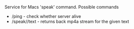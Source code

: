 Service for Macs 'speak' command. Possible commands
* /ping - check whether server alive
* /speak/<voice>/text - returns back mp4a stream for the given text
